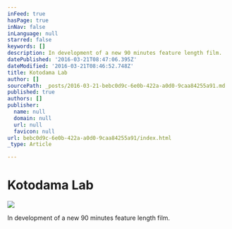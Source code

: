```yaml
---
inFeed: true
hasPage: true
inNav: false
inLanguage: null
starred: false
keywords: []
description: In development of a new 90 minutes feature length film.
datePublished: '2016-03-21T08:47:06.395Z'
dateModified: '2016-03-21T08:46:52.748Z'
title: Kotodama Lab
author: []
sourcePath: _posts/2016-03-21-bebc0d9c-6e0b-422a-a0d0-9caa84255a91.md
published: true
authors: []
publisher:
  name: null
  domain: null
  url: null
  favicon: null
url: bebc0d9c-6e0b-422a-a0d0-9caa84255a91/index.html
_type: Article

---
```

# Kotodama Lab
![](https://the-grid-user-content.s3-us-west-2.amazonaws.com/06d7396f-d67b-4efb-bc0f-6f9363d055ac.jpg)

In development of a new 90 minutes feature length film.